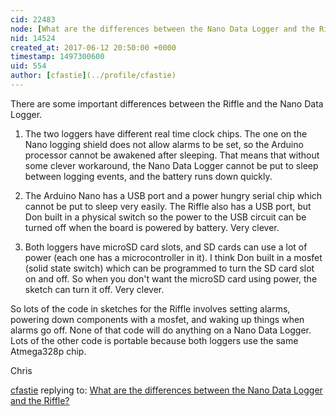 ```yaml
---
cid: 22483
node: [What are the differences between the Nano Data Logger and the Riffle?](../notes/warren/06-12-2017/what-are-the-differences-between-the-nano-data-logger-and-the-riffle)
nid: 14524
created_at: 2017-06-12 20:50:00 +0000
timestamp: 1497300600
uid: 554
author: [cfastie](../profile/cfastie)
---
```


There are some important differences between the Riffle and the Nano Data Logger. 

1. The two loggers have different real time clock chips. The one on the Nano logging shield does not allow alarms to be set, so the Arduino processor cannot be awakened after sleeping. That means that without some clever workaround, the Nano Data Logger cannot be put to sleep between logging events, and the battery runs down quickly.

2. The Arduino Nano has a USB port and a power hungry serial chip which cannot be put to sleep very easily. The Riffle also has a USB port, but Don built in a physical switch so the power to the USB circuit can be turned off when the board is powered by battery. Very clever.

3. Both loggers have microSD card slots, and SD cards can use a lot of power (each one has a microcontroller in it). I think Don built in a mosfet (solid state switch) which can be programmed to turn the SD card slot on and off. So when you don't want the microSD card using power, the sketch can turn it off. Very clever. 

So lots of the code in sketches for the Riffle involves setting alarms, powering down components with a mosfet, and waking up things when alarms go off. None of that code will do anything on a Nano Data Logger. Lots of the other code is portable because both loggers use the same Atmega328p chip.

Chris

[cfastie](../profile/cfastie) replying to: [What are the differences between the Nano Data Logger and the Riffle?](../notes/warren/06-12-2017/what-are-the-differences-between-the-nano-data-logger-and-the-riffle)

